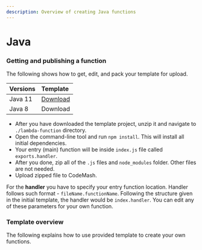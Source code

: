 ```yaml
---
description: Overview of creating Java functions
---
```


# Java

### Getting and publishing a function

The following shows how to get, edit, and pack your template for upload.

| Versions | Template |
| :--- | :--- |
| Java 11 | [Download](https://codemash-public.s3.eu-central-1.amazonaws.com/code-templates/node_8_10.zip) |
| Java 8 | Download |

* After you have downloaded the template project, unzip it and navigate to `./lambda-function` directory.
* Open the command-line tool and run `npm install`. This will install all initial dependencies.
* Your entry \(main\) function will be inside `index.js` file called `exports.handler`.
* After you done, zip all of the `.js` files and `node_modules` folder. Other files are not needed.
* Upload zipped file to CodeMash.

For the **handler** you have to specify your entry function location. Handler follows such format - `fileName.functionName`. Following the structure given in the initial template, the handler would be `index.handler`. You can edit any of these parameters for your own function.

### Template overview

The following explains how to use provided template to create your own functions.

